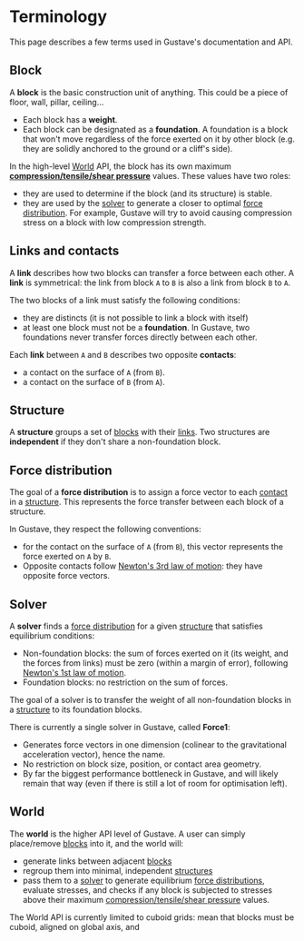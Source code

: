 # Terminology

This page describes a few terms used in Gustave's documentation and API.

## Block

A **block** is the basic construction unit of anything. This could be a piece of floor, wall, pillar, ceiling...

- Each block has a **weight**.
- Each block can be designated as a **foundation**. A foundation is a block that won't move regardless of the force exerted on it by other block (e.g. they are solidly anchored to the ground or a cliff's side).

In the high-level [World](#world) API, the block has its own maximum **[compression/tensile/shear pressure](https://en.wikipedia.org/wiki/Strength_of_materials#Stress_terms)** values. These values have two roles:

- they are used to determine if the block (and its structure) is stable.
- they are used by the [solver](#solver) to generate a closer to optimal [force distribution](#force-distribution). For example, Gustave will try to avoid causing compression stress on a block with low compression strength.

## Links and contacts

A **link** describes how two blocks can transfer a force between each other. A **link** is symmetrical: the link from block `A` to `B` is also a link from block `B` to `A`.

The two blocks of a link must satisfy the following conditions:

- they are distincts (it is not possible to link a block with itself)
- at least one block must not be a **foundation**. In Gustave, two foundations never transfer forces directly between each other.

Each **link** between `A` and `B` describes two opposite **contacts**:

- a contact on the surface of `A` (from `B`).
- a contact on the surface of `B` (from `A`).

## Structure

A **structure** groups a set of [blocks](#block) with their [links](#links-and-contacts). Two structures are **independent** if they don't share a non-foundation block.

## Force distribution

The goal of a **force distribution** is to assign a force vector to each [contact](#links-and-contacts) in a [structure](#structure). This represents the force transfer between each block of a structure.

In Gustave, they respect the following conventions:

- for the contact on the surface of `A` (from `B`), this vector represents the force exerted on `A` by `B`.
- Opposite contacts follow [Newton's 3rd law of motion](https://en.wikipedia.org/wiki/Newton%27s_laws_of_motion): they have opposite force vectors.

## Solver

A **solver** finds a [force distribution](force-distribution) for a given [structure](#structure) that satisfies equilibrium conditions:

- Non-foundation blocks: the sum of forces exerted on it (its weight, and the forces from links) must be zero (within a margin of error), following [Newton's 1st law of motion](https://en.wikipedia.org/wiki/Newton%27s_laws_of_motion).
- Foundation blocks: no restriction on the sum of forces.

The goal of a solver is to transfer the weight of all non-foundation blocks in a [structure](#structure) to its foundation blocks.

There is currently a single solver in Gustave, called **Force1**:

- Generates force vectors in one dimension (colinear to the gravitational acceleration vector), hence the name.
- No restriction on block size, position, or contact area geometry.
- By far the biggest performance bottleneck in Gustave, and will likely remain that way (even if there is still a lot of room for optimisation left).

## World

The **world** is the higher API level of Gustave. A user can simply place/remove [blocks](#block) into it, and the world will:

- generate links between adjacent [blocks](#blocks)
- regroup them into minimal, independent [structures](#structure)
- pass them to a [solver](#solver) to generate equilibrium [force distributions](#force-distribution), evaluate stresses, and checks if any block is subjected to stresses above their maximum [compression/tensile/shear pressure](https://en.wikipedia.org/wiki/Strength_of_materials#Stress_terms) values.

The World API is currently limited to cuboid grids: mean that blocks must be cuboid, aligned on global axis, and
